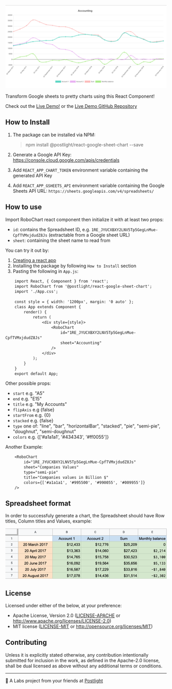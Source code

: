 ![Robo Chart preview](static/images/robo-chart.png)

Transform Google sheets to pretty charts using this React Component!

Check out the [Live Demo!](https://robochart.netlify.com/) or the [Live Demo GitHub Repository](https://github.com/postlight/robo-chart-web)

## How to Install

1. The package can be installed via NPM:

    > npm install @postlight/react-google-sheet-chart --save

2. Generate a Google API Key: https://console.cloud.google.com/apis/credentials
3. Add `REACT_APP_CHART_TOKEN` environment variable containing the generated API Key
4. Add `REACT_APP_GSHEETS_API` environment variable containing the Google Sheets API URL: `https://sheets.googleapis.com/v4/spreadsheets/`

## How to use

Import RoboChart react component then initialize it with at least two props:

-   `id`: contains the Spreadsheet ID, e.g. `1RE_JYUCXBXY2LNV5Tp5GegLnMue-CpfTVMxjdudZ8Js` (extractable from a Google sheet URL)
-   `sheet`: containing the sheet name to read from

You can try it out by:

1. [Creating a react app](https://github.com/facebook/create-react-app)
2. Installing the package by following `How to Install` section
3. Pasting the following in `App.js`:

```
    import React, { Component } from 'react';
    import RoboChart from '@postlight/react-google-sheet-chart';
    import './App.css';

    const style = { width: '1200px', margin: '0 auto' };
    class App extends Component {
        render() {
            return (
                <div style={style}>
                    <RoboChart
                        id="1RE_JYUCXBXY2LNV5Tp5GegLnMue-CpfTVMxjdudZ8Js"
                        sheet="Accounting"
                    />
                </div>
            );
        }
    }
    export default App;
```

Other possible props:

-   `start` e.g. "A5"
-   `end` e.g. "E15"
-   `title` e.g. "My Accounts"
-   `flipAxis` e.g {false}
-   `startFrom` e.g. {0}
-   `stacked` e.g. {false}
-   `type` one of: "line", "bar", "horizontalBar", "stacked", "pie", "semi-pie", "doughnut", "semi-doughnut"
-   `colors` e.g. {['#a1a1a1', '#434343', '#ff0055']}

Another Example:

```
    <RoboChart
        id="1RE_JYUCXBXY2LNV5Tp5GegLnMue-CpfTVMxjdudZ8Js"
        sheet="Companies Values"
        type="semi-pie"
        title="Companies values in Billion $"
        colors={['#a1a1a1', '#995500', '#990055', '#009955']}
    />
```

## Spreadsheet format

In order to successfuly generate a chart, the Spreadsheet should have Row titles, Column titles and Values, example:

![Spreadsheet example](static/images/spreadsheet-format.png)

## License

Licensed under either of the below, at your preference:

-   Apache License, Version 2.0
    ([LICENSE-APACHE](LICENSE-APACHE) or http://www.apache.org/licenses/LICENSE-2.0)
-   MIT license
    ([LICENSE-MIT](LICENSE-MIT) or http://opensource.org/licenses/MIT)

## Contributing

Unless it is explicitly stated otherwise, any contribution intentionally submitted for inclusion in the work, as defined in the Apache-2.0 license, shall be dual licensed as above without any additional terms or conditions.

---

🔬 A Labs project from your friends at [Postlight](https://postlight.com/labs)

